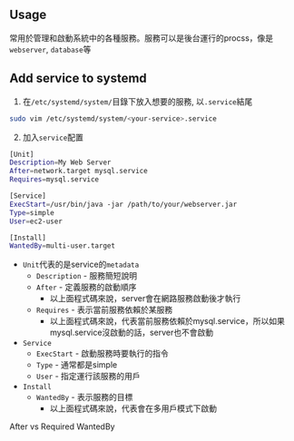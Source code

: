 
## Usage

常用於管理和啟動系統中的各種服務。服務可以是後台運行的procss，像是`webserver`, `database`等

## Add service to systemd

1. 在`/etc/systemd/system/`目錄下放入想要的服務, 以`.service`結尾
```sh
sudo vim /etc/systemd/system/<your-service>.service
```

2. 加入`service`配置

```sh
[Unit]
Description=My Web Server
After=network.target mysql.service
Requires=mysql.service

[Service]
ExecStart=/usr/bin/java -jar /path/to/your/webserver.jar
Type=simple
User=ec2-user

[Install]
WantedBy=multi-user.target
```


+ `Unit`代表的是service的`metadata`
	+ `Description` - 服務簡短說明
	+ `After` - 定義服務的啟動順序
		+ 以上面程式碼來說，server會在網路服務啟動後才執行
	+ `Requires` - 表示當前服務依賴於某服務
		+ 以上面程式碼來說，代表當前服務依賴於mysql.service，所以如果mysql.service沒啟動的話，server也不會啟動
+ `Service`
	+ `ExecStart` - 啟動服務時要執行的指令
	+ `Type` - 通常都是simple
	+ `User` - 指定運行該服務的用戶
+ `Install`
	+ `WantedBy` - 表示服務的目標
		+ 以上面程式碼來說，代表會在多用戶模式下啟動


After vs Required
WantedBy